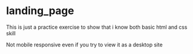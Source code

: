 # landing_page 
 This is just a practice exercise to show that i know both basic html and css skill
 
Not mobile responsive even if you try to view it as a desktop site 
